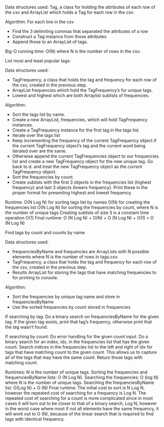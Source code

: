 
Data structures used: Tag, a class for holding the attributes of each row of the csv and ArrayList which holds a Tag for each row in the csv.

Algorithm:
For each line in the csv
- Find the 3 delimiting commas that separated the attributes of a row
- Construct a Tag instance from those attributes
- Append those to an ArrayList of tags.

Big-O running time: O(N) where N is the number of rows in the csv.

		 	 	 							
List most and least popular tags:
 
Data structures used: 
- TagFrequency, a class that holds the tag and frequency for each row of the csv, created in the previous step.
- ArrayList frequencies which hold the TagFrequency’s for unique tags.
- Lowest and highest which are both Arraylist sublists of frequencies.

Algorithm:
- Sort the tags list by name. 
- Create a new ArrayList, frequencies, which will hold TagFrequency instances. 
- Create a TagFrequency instance for the first tag in the tags list. 
- Iterate over the tags list 
- Keep incrementing the frequency of the current TagFrequency object if the current TagFrequency object’s tag and the current word being iterated over are the same. 
- Otherwise append the current TagFrequencies object to our frequencies list and create a new TagFrequency object for the new unique tag. Go back to d. and treat the new TagFrequency object as the current TagFrequency object.
- Sort the frequencies by count.
- Create sublists with the first 3 objects in the frequencies list (highest frequency) and last 3 objects (lowers frequency). Print these in the proper format for presenting highest and lowest frequency.

Runtime: 
O(N Log N) for sorting tags list by names
O(N) for creating the frequencies list
O(N Log N) for sorting the frequencies by count, where N is the number of unique tags
Creating sublists of size 3 is a constant time operation O(1)
Final runtime: O (N Log N)  + O(N) +  O (N Log N) + O(1) = O (N Log N)

Find tags by count and counts by name

Data structures used: 
- frequenciesByName and frequencies are ArrayLists with N possible elements where N is the number of rows in tags.csv. 
- TagFrequency, a class that holds the tag and frequency for each row of the csv, created in the previous step.
- Results ArrayList for storing the tags that have matching frequencies to for printing to console.

Algorithm:
- Sort the frequencies by unique tag name and store in frequenciesByName
- Use the sorted frequencies by count stored in frequencies

If searching by tag:
Do a binary search on frequenciesByName for the given tag. If the given tag exists, print that tag’s frequency, otherwise print that the tag wasn’t found.

If searching by count:
Do error handling for the given count input.
Do a binary search for an index, idx, in the frequencies list that has the given count.
Search indices in the frequencies list to the left and right of idx for tags that have matching count to the given count. This allows us to capture all of the tags that may have the same count.
Return those tags with matching count.

Runtimes:
N is the number of unique tags.
Sorting the frequencies and frequenciesByName lists: O (N Log N).
Searching the frequencies: O (log N) where N is the number of unique tags.
Searching the frequenciesByName list: O(Log N) + O (N)
Final runtime: The initial cost to sort is N Log N, however the repeated cost of searching for a frequency is Log N. The repeated cost of searching for a count is more complicated since in most cases it will turn out to be closer to that of a binary search, Log N, however in the worst case where most if not all elements have the same frequency, it will work out to O (N), because of the linear search that is required to find tags with identical frequency.
						 			
